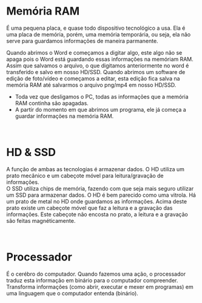 # Memória RAM
É uma pequena placa, e quase todo dispositivo tecnológico a usa.
Ela é uma placa de memória, porém, uma memória temporária, ou seja, ela não serve para guardamos informações de maneira parmanente. 

Quando abrimos o Word e começamos a digitar algo, este algo não se apaga pois o Word está guardando essas informações na memóriam RAM. 
Assim que salvamos o arquivo, o que digitamos anteriormente no word é transferido e salvo em nosso HD/SSD.
Quando abrimos um software de edição de foto/vídeo e começamos a editar, esta edição fica salva na memória RAM até salvarmos o arquivo png/mp4 em nosso HD/SSD.
- Toda vez que desligamos o PC, todas as informações que a memória RAM continha são apagadas. 
- A partir do momento em que abrimos um programa, ele já começa a guardar informações na memória RAM.

</br>

# HD & SSD
A função de ambas as tecnologias é armazenar dados.
O HD utiliza um prato mecânico e um cabeçote móvel para leitura/gravação de informações.	
O SSD utiliza chips de memória, fazendo com que seja mais seguro utilizar um SSD para armazenar dados. 
O HD é bem parecido como uma vitrola. Há um prato de metal no HD onde guardamos as informações.
Acima deste prato existe um cabeçote móvel que faz a leitura e a gravação das informações.
Este cabeçote não encosta no prato, a leitura e a gravação são feitas magnéticamente.

</br>

# Processador
É o cerébro do computador. 
Quando fazemos uma ação, o processador traduz esta informação em binário para o computador compreender.  
Transforma informações (como abrir, executar e mexer em programas) em uma linguagem que o computador entenda (binário). 

